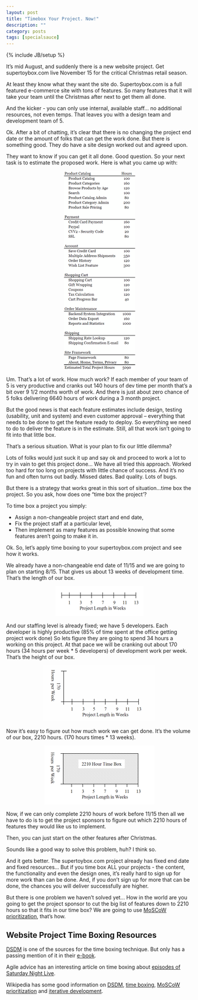 ```yaml
---
layout: post
title: "Timebox Your Project. Now!"
description: ""
category: posts
tags: [specialsauce]
---
```

{% include JB/setup %}

It’s mid August, and suddenly there is a new website project. Get supertoybox.com live November 15 for the critical Christmas retail season.

At least they know what they want the site do. Supertoybox.com is a full featured e-commerce site with tons of features. So many features that it will take your team until the Christmas after next to get them all done.

And the kicker - you can only use internal, available staff… no additional resources, not even temps. That leaves you with a design team and development team of 5.

Ok. After a bit of chatting, it’s clear that there is no changing the project end date or the amount of folks that can get the work done. But there is something good. They do have a site design worked out and agreed upon.

They want to know if you can get it all done. Good question. So your next task is to estimate the proposed work. Here is what you came up with:
<div class="separator" style="clear: both; text-align: center;"><a href="/assets/themes/ricify/images/features.gif" imageanchor="1" style="margin-left:1em; margin-right:1em"><img border="0" height="538" width="193" src="/assets/themes/ricify/images/features.gif" /></a></div>

Um. That’s a lot of work. How much work? If each member of your team of 5 is very productive and cranks out 140 hours of dev time per month that’s a bit over 9 1/2 months worth of work.  And there is just about zero chance of 5 folks delivering 6640 hours of work during a 3 month project.

But the good news is that each feature estimates include design, testing (usability, unit and system) and even customer approval – everything that needs to be done to get the feature ready to deploy.  So everything we need to do to deliver the feature is in the estimate. Still, all that work isn’t going to fit into that little box.

That’s a serious situation. What is your plan to fix our little dilemma?

Lots of folks would just suck it up and say ok and proceed to work a lot to try in vain to get this project done… We have all tried this approach. Worked too hard for too long on projects with little chance of success. And it’s no fun and often turns out badly. Missed dates. Bad quality. Lots of bugs.

But there is a strategy that works great in this sort of situation…time box the project. So you ask, how does one “time box the project’?

To time box a project you simply:
<ul>
<li> Assign a non-changeable project start and end date,</li>
<li> Fix the project staff at a particular level,</li>
<li> Then implement as many features as possible knowing that some features aren’t going to make it in.</li>
</ul>
Ok. So, let’s apply time boxing to your supertoybox.com project and see how it works.

We already have a non-changeable end date of 11/15 and we are going to plan on starting 8/15. That gives us about 13 weeks of development time. That’s the length of our box.

<div class="separator" style="clear: both; text-align: center;">
<a href="/assets/themes/ricify/images/length.gif" imageanchor="1" style="margin-left:1em; margin-right:1em"><img border="0" height="81" width="238" src="/assets/themes/ricify/images/length.gif" /></a></div>

And our staffing level is already fixed; we have 5 developers. Each developer is highly productive (85% of time spent at the office getting project work done) So lets figure they are going to spend 34 hours a working on this project. At that pace we will be cranking out about 170 hours (34 hours per week * 5 developers) of development work per week. That’s the height of our box.

<div class="separator" style="clear: both; text-align: center;">
<a href="/assets/themes/ricify/images/height.gif" imageanchor="1" style="margin-left:1em; margin-right:1em"><img border="0" height="152" width="304" src="/assets/themes/ricify/images/height.gif" /></a></div>

Now it’s easy to figure out how much work we can get done. It’s the volume of our box, 2210 hours. (170 hours times * 13 weeks).

<div class="separator" style="clear: both; text-align: center;">
<a href="/assets/themes/ricify/images/timebox.gif" imageanchor="1" style="margin-left:1em; margin-right:1em"><img border="0" height="159" width="298" src="/assets/themes/ricify/images/timebox.gif" /></a></div>

Now, if we can only complete 2210 hours of work before 11/15 then all we have to do is to get the project sponsors to figure out which 2210 hours of features they would like us to implement.

Then, you can just start on the other features after Christmas.

Sounds like a good way to solve this problem, huh? I think so.

And it gets better. The supertoybox.com project already has fixed end date and fixed resources… But if you time box ALL your projects - the content, the functionality and even the design ones, it’s really hard to sign up for more work than can be done. And, if you don’t sign up for more that can be done, the chances you will deliver successfully are higher.

But there is one problem we haven’t solved yet… How in the world are you going to get the project sponsor to cut the big list of features down to 2210 hours so that it fits in our time box? We are going to use <a href="http://www.websitehoncho.com/2011/10/moscow-prioritization-isnt-from-russia.html">MoSCoW prioritization</a>, that’s how.
<h2>
Website Project Time Boxing Resources</h2>
<a href="http://www.dsdm.org/dsdm-atern">DSDM</a> is one of the sources for the time boxing technique. But only has a passing mention of it in their <a href="http://www.dsdm.org/atern-handbook/flash.html">e-book</a>.

Agile advice has an interesting article on time boxing about <a href="http://www.agileadvice.com/archives/2006/02/timeboxing_a_cr.html">episodes of Saturday Night Live</a>.

Wikipedia has some good information on <a href="http://en.wikipedia.org/wiki/DSDM">DSDM</a>, <a href="http://en.wikipedia.org/wiki/Timebox">time boxing</a>, <a href="http://en.wikipedia.org/wiki/MoSCoW">MoSCoW prioritization</a> and <a href="http://en.wikipedia.org/wiki/Iterative_development">iterative development</a>.